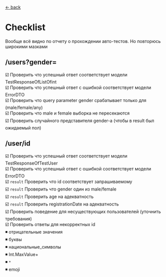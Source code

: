 
[← back️](../readme.md)

# Checklist

Вообще всё видно по отчету о прохождении авто-тестов. Но повторюсь широкими мазками

## /users?gender=

☑️ Проверить что успешный ответ соответствует модели TestResponseOfListOfint <br/>
☑️ Проверить что успешный ответ с ошибкой соответствует модели ErrorDTO <br/>
☑️ Проверить что query parameter gender срабатывает только для (male/female/any) <br/>
☑️ Проверить что male и female выборка не пересекаются <br/>
☑️ Проверить случайного представителя gender-а (чтобы в result был ожидаемый пол) <br/>

## /user/id

☑️ Проверить что успешный ответ соответствует модели TestResponseOfTestUser <br/>
☑️ Проверить что успешный ответ с ошибкой соответствует модели ErrorDTO <br/>
☑️ `result` Проверить что id соответствует запрашиваемому <br/>
☑️ `result` Проверить что gender один из male/female <br/>
☑️ `result` Проверить age на адекватность <br/>
☑️ `result` Проверить registrationDate на адекватность <br/>
️☑️ Проверить поведение для несуществующих пользователей (уточнить требования) <br/>
☑️ Проверить ответы для некорректных id <br/>
   ◾️ отрицательные значения <br/>
   ◾️ буквы <br/>
   ◾️ национальные_символы <br/>
   ◾️ Int.MaxValue+ <br/>
   ◾️ `*` <br/>
   ◾️ emoji <br/>


